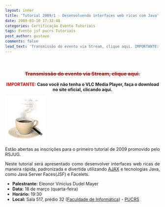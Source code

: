 ```yaml
---
layout: inner
title: 'Tutorial 2009/1 - Desenvolvendo interfaces web ricas com Java'
date: 2009-03-10 17:32:48
categories: Certificação Evento Tutoriais
tags: Evento jsf pucrs Tutoriais
post_author: gustavo
comments: false
lead_text: 'Transmissão do evento via Stream, clique aqui. IMPORTANTE: Caso você nâo tenha o VLC Media Player, faça o download no site oficial, clicando aqui. Estão abertas as inscrições para o primeiro tutorial de 2009 promovido pelo RSJUG. Neste tutorial será apres...'
---
```


<img class="alignleft" src="img/tvsl.png" alt="" />
<h3 style="text-align: center;"><span style="text-decoration: line-through;"><span style="color: #ff0000;">Transmissão do evento via Stream, clique aqui.</span></span></h3>
<p style="text-align: center;"><strong><span style="color: #ff0000;">IMPORTANTE: </span>Caso você nâo tenha o VLC Media Player, faça o download no site oficial,  clicando aqui.</strong></p>
<p style="text-align: justify;"><a href="img/cup_o_java_small.jpg"><img class="alignright size-medium wp-image-253" style="border: 5px solid white;" title="cup_o_java_small" src="img/cup_o_java_small.jpg" alt="" width="120" height="137" /></a></p>
<p style="text-align: justify;"></p>
<p style="text-align: justify;">Estão abertas as inscrições para o primeiro tutorial de 2009 promovido pelo RSJUG.</p>
<p style="text-align: justify;">Neste tutorial será apresentado como desenvolver interfaces web ricas de maneira rápida, padronizada e divertida utilizando <a href="http://pt.wikipedia.org/wiki/AJAX_(programa%C3%A7%C3%A3o)">AJAX</a> e tecnologias Java, como Java Server Faces(JSF) e Facelets.</p>

<ul>
	<li><strong>Palestrante:</strong> Eleonor Vinicius Dudel Mayer</li>
	<li><strong>Data:</strong> 18 de março (quarta-feira)</li>
	<li><strong>Horário:</strong> 19:30</li>
	<li><strong>Local:</strong> Sala 517, prédio 32 (<a href="http://www.pucrs.br/inf/" target="_blank">Faculdade de Informática</a>) - <a title="PUCRS" href="http://www3.pucrs.br/portal/page/portal/pucrs/Servicos/como_chegar" target="_blank">PUCRS</a></li>
</ul>